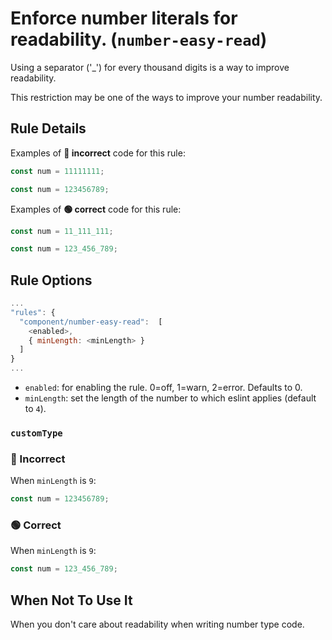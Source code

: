 # Enforce number literals for readability. (`number-easy-read`)

Using a separator ('\_') for every thousand digits is a way to improve readability.

This restriction may be one of the ways to improve your number readability.

## Rule Details

Examples of **🔴 incorrect** code for this rule:

```jsx
const num = 11111111;
```

```jsx
const num = 123456789;
```

Examples of **🟢 correct** code for this rule:

```jsx
const num = 11_111_111;
```

```jsx
const num = 123_456_789;
```

## Rule Options

```js
...
"rules": {
  "component/number-easy-read":  [
    <enabled>,
    { minLength: <minLength> }
  ]
}
...


```

- `enabled`: for enabling the rule. 0=off, 1=warn, 2=error. Defaults to 0.
- `minLength`: set the length of the number to which eslint applies (default to `4`).

### `customType`

### 🔴 Incorrect

When `minLength` is `9`:

```jsx
const num = 123456789;
```

### 🟢 Correct

When `minLength` is `9`:

```jsx
const num = 123_456_789;
```

## When Not To Use It

When you don't care about readability when writing number type code.
